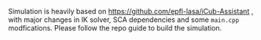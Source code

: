 Simulation is heavily based on https://github.com/epfl-lasa/iCub-Assistant , with major changes in IK solver, SCA dependencies and some `main.cpp` modfications.  Please follow the repo guide to build the simulation. 
